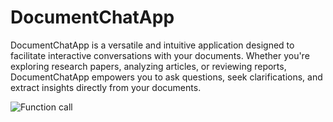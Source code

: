 # DocumentChatApp
DocumentChatApp is a versatile and intuitive application designed to facilitate interactive conversations with your documents. Whether you're exploring research papers, analyzing articles, or reviewing reports, DocumentChatApp empowers you to ask questions, seek clarifications, and extract insights directly from your documents.

![Function call](/Animationvc-document-chat.gif)
